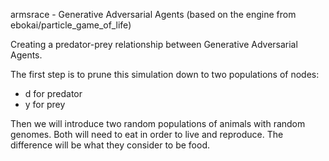 armsrace - Generative Adversarial Agents
(based on the engine from ebokai/particle_game_of_life)

Creating a predator-prey relationship between Generative Adversarial Agents.

The first step is to prune this simulation down to two populations of nodes:
* d for predator
* y for prey

Then we will introduce two random populations of animals with random genomes. Both will need to eat in order to live and reproduce. The difference will be what they consider to be food.
